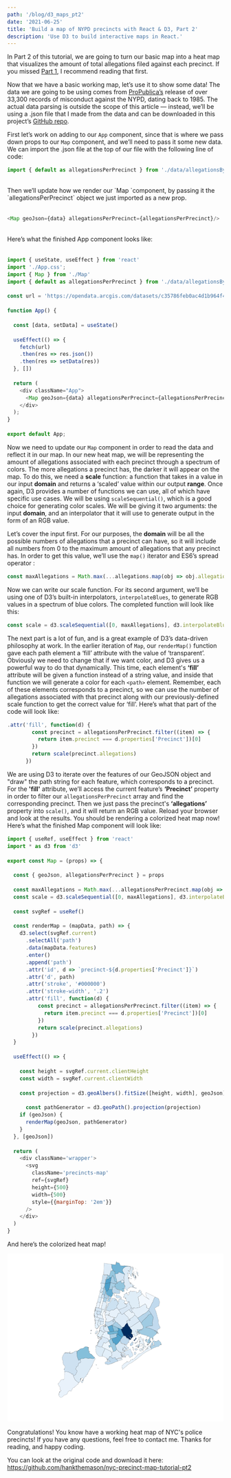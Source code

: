 ```yaml
---
path: '/blog/d3_maps_pt2'
date: '2021-06-25'
title: 'Build a map of NYPD precincts with React & D3, Part 2'
description: 'Use D3 to build interactive maps in React.'
---
```

In Part 2 of this tutorial, we are going to turn our basic map into a heat map that visualizes the amount of total allegations filed against each precinct. If you missed [Part 1](http://hankthemason.github.io/d3_maps_pt1), I recommend reading that first.

Now that we have a basic working map, let’s use it to show some data! The data we are going to be using comes from [ProPublica’s](https://projects.propublica.org/nypd-ccrb/) release of over 33,300 records of misconduct against the NYPD, dating back to 1985. The actual data parsing is outside the scope of this article — instead, we’ll be using a .json file that I made from the data and can be downloaded in this project’s [GitHub repo](https://github.com/hankthemason/nyc-precinct-map-tutorial-pt2/tree/main/src/data).

First let’s work on adding to our `App` component, since that is where we pass down props to our `Map` component, and we’ll need to pass it some new data. We can import the .json file at the top of our file with the following line of code:

```javascript
import { default as allegationsPerPrecinct } from './data/allegationsByPrecinct.json'
```
<br>
Then we’ll update how we render our `Map `component, by passing it the `allegationsPerPrecinct` object we just imported as a new prop.<br>
<br>
  

```javascript
<Map geoJson={data} allegationsPerPrecinct={allegationsPerPrecinct}/>
``` 
<br>
Here’s what the finished App component looks like:<br>
<br>

```javascript
import { useState, useEffect } from 'react'
import './App.css';
import { Map } from './Map'
import { default as allegationsPerPrecinct } from './data/allegationsByPrecinct.json'

const url = 'https://opendata.arcgis.com/datasets/c35786feb0ac4d1b964f41f874f151c1_0.geojson'

function App() {

  const [data, setData] = useState()

  useEffect(() => {
    fetch(url)
    .then(res => res.json())
    .then(res => setData(res))
  }, [])
  
  return (
    <div className="App">
      <Map geoJson={data} allegationsPerPrecinct={allegationsPerPrecinct}/>
    </div>
  );
}

export default App;
```

Now we need to update our `Map` component in order to read the data and reflect it in our map. In our new heat map, we will be representing the amount of allegations associated with each precinct through a spectrum of colors. The more allegations a precinct has, the darker it will appear on the map. To do this, we need a **scale** function: a function that takes in a value in our input **domain** and returns a ‘scaled’ value within our output **range**. Once again, D3 provides a number of functions we can use, all of which have specific use cases. We will be using `scaleSequential()`, which is a good choice for generating color scales. We will be giving it two arguments: the input **domain**, and an interpolator that it will use to generate output in the form of an RGB value.

Let’s cover the input first. For our purposes, the **domain** will be all the possible numbers of allegations that a precinct can have, so it will include all numbers from 0 to the maximum amount of allegations that any precinct has. In order to get this value, we’ll use the `map()` iterator and ES6’s spread operator :

```javascript
const maxAllegations = Math.max(...allegations.map(obj => obj.allegations))
```

Now we can write our scale function. For its second argument, we’ll be using one of D3’s built-in interpolators, `interpolateBlues`, to generate RGB values in a spectrum of blue colors. The completed function will look like this:

```javascript
const scale = d3.scaleSequential([0, maxAllegations], d3.interpolateBlues)
```

The next part is a lot of fun, and is a great example of D3’s data-driven philosophy at work. In the earlier iteration of `Map`, our `renderMap()` function gave each path element a ‘fill’ attribute with the value of ‘transparent’. Obviously we need to change that if we want color, and D3 gives us a powerful way to do that dynamically. This time, each element's **‘fill’** attribute will be given a function instead of a string value, and inside that function we will generate a color for each `<path>` element. Remember, each of these elements corresponds to a precinct, so we can use the number of allegations associated with that precinct along with our previously-defined scale function to get the correct value for ‘fill’. Here’s what that part of the code will look like:

```javascript
.attr('fill', function(d) {
        const precinct = allegationsPerPrecinct.filter((item) => {
          return item.precinct === d.properties['Precinct'])[0]
        })
        return scale(precinct.allegations)
      })
```

We are using D3 to iterate over the features of our GeoJSON object and "draw" the path string for each feature, which corresponds to a precinct. For the **'fill'** attribute, we’ll access the current feature’s **‘Precinct’** property in order to filter our `allegationsPerPrecinct` array and find the corresponding precinct. Then we just pass the precinct's **‘allegations’** property into `scale()`, and it will return an RGB value. Reload your browser and look at the results. You should be rendering a colorized heat map now! Here’s what the finished Map component will look like:

```javascript
import { useRef, useEffect } from 'react'
import * as d3 from 'd3'

export const Map = (props) => {

  const { geoJson, allegationsPerPrecinct } = props
  
  const maxAllegations = Math.max(...allegationsPerPrecinct.map(obj => obj.allegations))
  const scale = d3.scaleSequential([0, maxAllegations], d3.interpolateBlues)

  const svgRef = useRef()

  const renderMap = (mapData, path) => {
    d3.select(svgRef.current)
      .selectAll('path')
      .data(mapData.features)
      .enter()
      .append('path')
      .attr('id', d => `precinct-${d.properties['Precinct']}`)
      .attr('d', path)
      .attr('stroke', '#000000')
      .attr('stroke-width', '.2')
      .attr('fill', function(d) {
          const precinct = allegationsPerPrecinct.filter((item) => {
            return item.precinct === d.properties['Precinct'])[0]
          })
          return scale(precinct.allegations)
        }) 
  }
  
  useEffect(() => {

    const height = svgRef.current.clientHeight
    const width = svgRef.current.clientWidth

    const projection = d3.geoAlbers().fitSize([height, width], geoJson)

	  const pathGenerator = d3.geoPath().projection(projection) 
    if (geoJson) {
      renderMap(geoJson, pathGenerator)
    }
  }, [geoJson])

  return (
    <div className='wrapper'>
      <svg 
        className='precincts-map' 
        ref={svgRef} 
        height={500} 
        width={500}
        style={{marginTop: '2em'}}
      />
    </div>
  )
}
```

And here’s the colorized heat map!


![colorized head map of nypd precincts](./colorized_heat_map.png)

Congratulations! You know have a working heat map of NYC's police precincts!
If you have any questions, feel free to contact me.  Thanks for reading, and happy coding.

You can look at the original code and download it here: https://github.com/hankthemason/nyc-precinct-map-tutorial-pt2